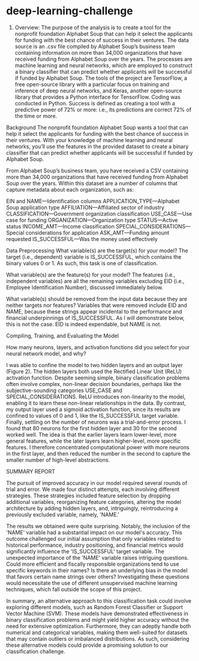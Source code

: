 # deep-learning-challenge
1. Overview:
The purpose of the analysis is to create a tool for the nonprofit foundation Alphabet Soup that can help it select the applicants for funding with the best chance of success in their ventures.
The data source is an .csv file compiled by Alphabet Soup’s business team containing information on more than 34,000 organizations that have received funding from Alphabet Soup over the years.
The processes are machine learning and neural networks, which are employed to construct a binary classifier that can predict whether applicants will be successful if funded by Alphabet Soup.
The tools of the project are TensorFlow, a free open-source library with a particular focus on training and inference of deep neural networks, and Keras, another open-source library that provides a Python interface for TensorFlow. Coding was conducted in Python.
Success is defined as creating a tool with a predictive power of 72% or more: i.e., its predictions are correct 72% of the time or more.

Background
The nonprofit foundation Alphabet Soup wants a tool that can help it select the applicants for funding with the best chance of success in their ventures. With your knowledge of machine learning and neural networks, you’ll use the features in the provided dataset to create a binary classifier that can predict whether applicants will be successful if funded by Alphabet Soup.

From Alphabet Soup’s business team, you have received a CSV containing more than 34,000 organizations that have received funding from Alphabet Soup over the years. Within this dataset are a number of columns that capture metadata about each organization, such as:

EIN and NAME—Identification columns
APPLICATION_TYPE—Alphabet Soup application type
AFFILIATION—Affiliated sector of industry
CLASSIFICATION—Government organization classification
USE_CASE—Use case for funding
ORGANIZATION—Organization type
STATUS—Active status
INCOME_AMT—Income classification
SPECIAL_CONSIDERATIONS—Special considerations for application
ASK_AMT—Funding amount requested
IS_SUCCESSFUL—Was the money used effectively

Data Preprocessing
What variable(s) are the target(s) for your model?
The target (i.e., dependent) variable is IS_SUCCESSFUL, which contains the binary values 0 or 1. As such, this task is one of classification.

What variable(s) are the feature(s) for your model?
The features (i.e., independent variables) are all the remaining variables excluding EID (i.e., Employee Identification Number), discussed immediately below.

What variable(s) should be removed from the input data because they are neither targets nor features?
Variables that were removed include EID and NAME, because these strings appear incidental to the performance and financial underpinnings of IS_SUCCESSFUL. As I will demonstrate below, this is not the case. EID is indeed expendable, but NAME is not.

Compiling, Training, and Evaluating the Model

How many neurons, layers, and activation functions did you select for your neural network model, and why?

I was able to confine the model to two hidden layers and an output layer (Figure 2). The hidden layers both used the Rectified Linear Unit (ReLU) activation function. Despite seeming simple, binary classification problems often involve complex, non-linear decision boundaries, perhaps like the subjective-sounding categories USE_CASE and SPECIAL_CONSIDERATIONS. ReLU introduces non-linearity to the model, enabling it to learn these non-linear relationships in the data. By contrast, my output layer used a sigmoid activation function, since its results are confined to values of 0 and 1, like the IS_SUCCESSFUL target variable. Finally, settling on the number of neurons was a trial-and-error process. I found that 80 neurons for the first hidden layer and 30 for the second worked well. The idea is that the earlier layers learn lower-level, more general features, while the later layers learn higher-level, more specific features. I therefore concentrated computational power with more neurons in the first layer, and then reduced the number in the second to capture the smaller number of high-level abstractions.

SUMMARY REPORT

The pursuit of improved accuracy in our model required several rounds of trial and error. We made four distinct attempts, each involving different strategies. These strategies included feature selection by dropping additional variables, reorganizing feature categories, altering the model architecture by adding hidden layers, and, intriguingly, reintroducing a previously excluded variable, namely, 'NAME.'

The results we obtained were quite surprising. Notably, the inclusion of the 'NAME' variable had a substantial impact on our model's accuracy. This outcome challenged our initial assumption that only variables related to historical performance, industry positioning, and financial metrics would significantly influence the 'IS_SUCCESSFUL' target variable. The unexpected importance of the 'NAME' variable raises intriguing questions. Could more efficient and fiscally responsible organizations tend to use specific keywords in their names? Is there an underlying bias in the model that favors certain name strings over others? Investigating these questions would necessitate the use of different unsupervised machine learning techniques, which fall outside the scope of this project.

In summary, an alternative approach to this classification task could involve exploring different models, such as Random Forest Classifier or Support Vector Machine (SVM). These models have demonstrated effectiveness in binary classification problems and might yield higher accuracy without the need for extensive optimization. Furthermore, they can adeptly handle both numerical and categorical variables, making them well-suited for datasets that may contain outliers or imbalanced distributions. As such, considering these alternative models could provide a promising solution to our classification challenge.
